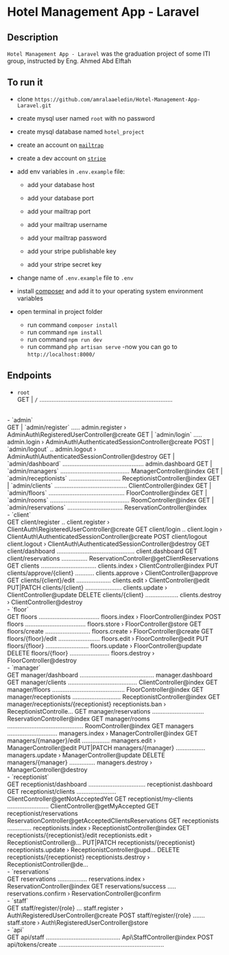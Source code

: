 # Hotel Management App - Laravel

## Description
`Hotel Management App - Laravel` was the graduation project of some ITI group, instructed by Eng. Ahmed Abd Elftah

## To run it
- clone `https://github.com/amralaaeledin/Hotel-Management-App-Laravel.git`
- create mysql user named `root` with no password
- create mysql database named `hotel_project`
- create an account on [`mailtrap`](mailtrap.io) 
- create a dev account on [`stripe`](https://dashboard.stripe.com/register) 
- add env variables in `.env.example` file:
  - add your database host
  - add your database port

  - add your mailtrap port
  - add your mailtrap username
  - add your mailtrap password

  - add your stripe publishable key
  - add your stripe secret key

- change name of `.env.example` file to `.env`
- install [composer](https://getcomposer.org) and add it to your operating system environment variables
- open terminal in project folder
  - run command `composer install` 
  - run command `npm install` 
  - run command `npm run dev` 
  - run command `php artisan serve` 
-now you can go to `http://localhost:8000/` 

## Endpoints
- `root`<br />
GET   |     `/` .............................................................................   
<br />
- `admin`<br />
GET   |     `admin/register` ..... admin.register › AdminAuth\RegisteredUserController@create  
GET   |     `admin/login` ..... admin.login › AdminAuth\AuthenticatedSessionController@create  
POST  |     `admin/logout` .. admin.logout › AdminAuth\AuthenticatedSessionController@destroy  
GET   |     `admin/dashboard` ............................................... admin.dashboard  
GET   |     `admin/managers` ........................................ ManagerController@index  
GET   |     `admin/receptionists` .............................. ReceptionistController@index  
GET   |     `admin/clients` .......................................... ClientController@index  
GET   |     `admin/floors` ............................................ FloorController@index  
GET   |     `admin/rooms` .............................................. RoomController@index  
GET   |     `admin/reservations` ................................ ReservationController@index  
<br />
- `client`<br />
GET        client/register .. client.register › ClientAuth\RegisteredUserController@create  
GET        client/login .. client.login › ClientAuth\AuthenticatedSessionController@create  
POST            client/logout client.logout › ClientAuth\AuthenticatedSessionController@destroy  
GET        client/dashboard ............................................. client.dashboard  
GET        client/reservations ............... ReservationController@getClientReservations  
GET        clients ................................ clients.index › ClientController@index  
PUT             clients/approve/{client} ........... clients.approve › ClientController@approve  
GET        clients/{client}/edit .................... clients.edit › ClientController@edit  
PUT|PATCH       clients/{client} ..................... clients.update › ClientController@update  
DELETE          clients/{client} ................... clients.destroy › ClientController@destroy  
<br />
- `floor`<br />
GET        floors ................................... floors.index › FloorController@index  
POST            floors ................................... floors.store › FloorController@store  
GET        floors/create .......................... floors.create › FloorController@create  
GET        floors/{floor}/edit ........................ floors.edit › FloorController@edit  
PUT             floors/{floor} ......................... floors.update › FloorController@update  
DELETE          floors/{floor} ....................... floors.destroy › FloorController@destroy  
<br />
- `manager`<br />
GET        manager/dashboard ........................................... manager.dashboard  
GET        manager/clients ........................................ ClientController@index  
GET        manager/floors .......................................... FloorController@index  
GET        manager/receptionists ............................ ReceptionistController@index  
GET        manager/receptionists/{receptionist} receptionists.ban › ReceptionistControlle…  
GET        manager/reservations .............................. ReservationController@index  
GET        manager/rooms ............................................ RoomController@index  
GET        managers ............................. managers.index › ManagerController@index  
GET        managers/{manager}/edit ................ managers.edit › ManagerController@edit  
PUT|PATCH       managers/{manager} ................. managers.update › ManagerController@update  
DELETE          managers/{manager} ............... managers.destroy › ManagerController@destroy  
<br />
- `receptionist`<br />
GET        receptionist/dashboard ................................. receptionist.dashboard  
GET        receptionist/clients ....................... ClientController@getNotAcceptedYet  
GET        receptionist/my-clients ........................ ClientController@getMyAccepted  
GET        receptionist/reservations ReservationController@getAcceptedClientsReservations   
GET        receptionists .............. receptionists.index › ReceptionistController@index  
GET        receptionists/{receptionist}/edit receptionists.edit › ReceptionistController@…  
PUT|PATCH       receptionists/{receptionist} receptionists.update › ReceptionistController@upd…  
DELETE          receptionists/{receptionist} receptionists.destroy › ReceptionistController@de…  
<br />
- `reservations`<br />
GET        reservations ................. reservations.index › ReservationController@index  
GET        reservations/success ..... reservations.confirm › ReservationController@confirm  
<br />
- `staff`<br />
GET        staff/register/{role} ... staff.register › Auth\RegisteredUserController@create
POST            staff/register/{role} ....... staff.store › Auth\RegisteredUserController@store
<br />
- `api`<br />
GET        api/staff ........................................... Api\StaffController@index  
POST            api/tokens/create .............................................................  
